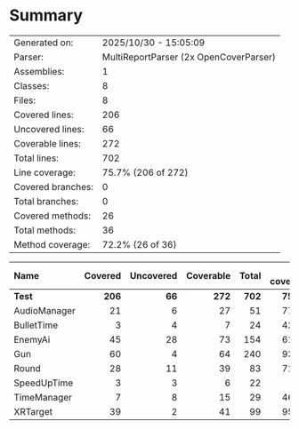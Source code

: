﻿# Summary
|||
|:---|:---|
| Generated on: | 2025/10/30 - 15:05:09 |
| Parser: | MultiReportParser (2x OpenCoverParser) |
| Assemblies: | 1 |
| Classes: | 8 |
| Files: | 8 |
| Covered lines: | 206 |
| Uncovered lines: | 66 |
| Coverable lines: | 272 |
| Total lines: | 702 |
| Line coverage: | 75.7% (206 of 272) |
| Covered branches: | 0 |
| Total branches: | 0 |
| Covered methods: | 26 |
| Total methods: | 36 |
| Method coverage: | 72.2% (26 of 36) |

|**Name**|**Covered**|**Uncovered**|**Coverable**|**Total**|**Line coverage**|**Covered**|**Total**|**Branch coverage**|**Covered**|**Total**|**Method coverage**|
|:---|---:|---:|---:|---:|---:|---:|---:|---:|---:|---:|---:|
|**Test**|**206**|**66**|**272**|**702**|**75.7%**|**0**|**0**|****|**26**|**36**|**72.2%**|
|AudioManager|21|6|27|51|77.7%|0|0||2|2|100%|
|BulletTime|3|4|7|24|42.8%|0|0||1|2|50%|
|EnemyAi|45|28|73|154|61.6%|0|0||7|11|63.6%|
|Gun|60|4|64|240|93.7%|0|0||8|10|80%|
|Round|28|11|39|83|71.7%|0|0||2|2|100%|
|SpeedUpTime|3|3|6|22|50%|0|0||1|2|50%|
|TimeManager|7|8|15|29|46.6%|0|0||2|4|50%|
|XRTarget|39|2|41|99|95.1%|0|0||3|3|100%|
